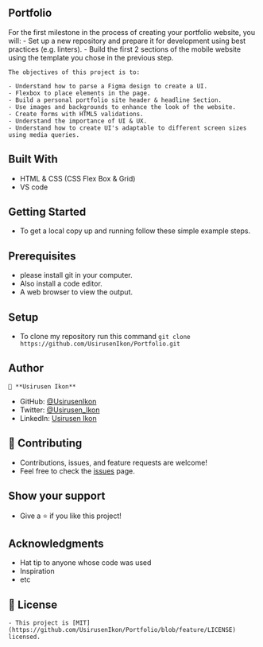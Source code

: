 ## Portfolio   
   For the first milestone in the process of creating your portfolio website, you will:
    - Set up a new repository and prepare it for development using best practices (e.g. linters).
    - Build the first 2 sections of the mobile website using the template you chose in the previous step.
     
    The objectives of this project is to:
    
    - Understand how to parse a Figma design to create a UI.
    - Flexbox to place elements in the page.
    - Build a personal portfolio site header & headline Section.
    - Use images and backgrounds to enhance the look of the website.
    - Create forms with HTML5 validations.
    - Understand the importance of UI & UX.
    - Understand how to create UI's adaptable to different screen sizes using media queries.

## Built With
   - HTML & CSS (CSS Flex Box & Grid)
   - VS code
   
## Getting Started
   - To get a local copy up and running follow these simple example steps.
   
## Prerequisites
   - please install git in your computer.
   - Also install a code editor.
   - A web browser to view the output.
   
## Setup
   - To clone my repository run this command `git clone https://github.com/UsirusenIkon/Portfolio.git`  

## Author
    👤 **Usirusen Ikon**
   - GitHub: [@UsirusenIkon](https://github.com/UsirusenIkon)
   - Twitter: [@Usirusen_Ikon](https://twitter.com/Usirusen_Ikon)
   - LinkedIn: [Usirusen Ikon](https://www.linkedin.com/in/usirusen-ikon-775855174/)

## 🤝 Contributing
   - Contributions, issues, and feature requests are welcome!
   - Feel free to check the [issues](https://github.com/issues) page.

## Show your support
   - Give a ⭐️ if you like this project!

## Acknowledgments
   - Hat tip to anyone whose code was used
   - Inspiration
   - etc

## 📝 License
    - This project is [MIT](https://github.com/UsirusenIkon/Portfolio/blob/feature/LICENSE) licensed.
